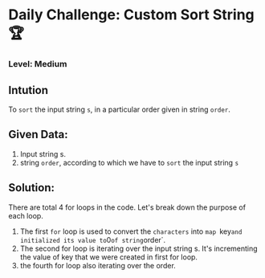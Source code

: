 # Daily Challenge: Custom Sort String 🏆

### Level: Medium

## Intution
  To `sort` the input string `s`, in a particular order given in string `order`.

## Given Data:
1. Input string s.
2. string `order`, according to which we have to `sort` the input string `s`

## Solution:
There are total 4 for loops in the code.
Let's break down the purpose of each loop.
1. The first `for` loop is used to convert the `characters` into `map `key` and initialized its value to `0` of string `order`.
2. The second for loop is iterating over the input string s. It's incrementing the value of key that we were created in first for loop.
3. the fourth for loop also iterating over the order. 
